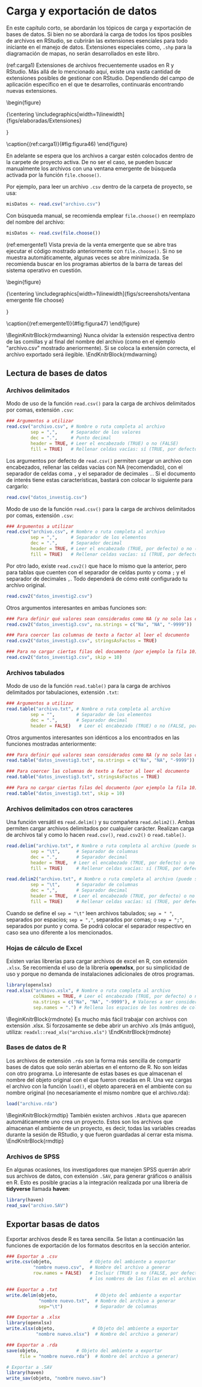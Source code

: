 # **Carga y exportación de datos**

En este capítulo corto, se abordarán los tópicos de carga y exportación de bases de datos. Si bien no se abordará la carga de todos los tipos posibles de archivos en RStudio, se cubrirán las extensiones esenciales para todo iniciante en el manejo de datos. Extensiones especiales como, `.shp` para la diagramación de mapas, no serán desarrollados en este libro.

(ref:carga1) Extensiones de archivos frecuentemente usados en R y RStudio. Más allá de lo mencionado aquí, existe una vasta cantidad de extensiones posibles de gestionar con RStudio. Dependiendo del campo de aplicación específico en el que te desarrolles, continuarás encontrando nuevas extensiones.

\begin{figure}

{\centering \includegraphics[width=1\linewidth]{figs/elaboradas/Extensiones} 

}

\caption{(ref:carga1)}(\#fig:figura46)
\end{figure}

En adelante se espera que los archivos a cargar estén colocados dentro de la carpete de proyecto activa. De no ser el caso, se pueden buscar manualmente los archivos con una ventana emergente de búsqueda activada por la función `file.choose()`.

Por ejemplo, para leer un archivo `.csv` dentro de la carpeta de proyecto, se usa:


```r
misDatos <- read.csv("archivo.csv")
```

Con búsqueda manual, se recomienda emplear `file.choose()` en reemplazo del nombre del archivo:


```r
misDatos <- read.csv(file.choose())
```

(ref:emergente1) Vista previa de la venta emergente que se abre tras ejecutar el código mostrado anteriormente con `file.choose()`. Si no se muestra automáticamente, algunas veces se abre minimizada. Se recomienda buscar en los programas abiertos de la barra de tareas del sistema operativo en cuestión.

\begin{figure}

{\centering \includegraphics[width=1\linewidth]{figs/screenshots/ventana emergente file choose} 

}

\caption{(ref:emergente1)}(\#fig:figura47)
\end{figure}

\BeginKnitrBlock{rmdwarning}
Nunca olvidar la extensión respectiva dentro de las comillas y al final del nombre del archivo (como en el ejemplo "archivo.csv" mostrado aneriormente). Si se coloca la extensión correcta, el archivo exportado será ilegible.
\EndKnitrBlock{rmdwarning}

## Lectura de bases de datos

### Archivos delimitados

Modo de uso de la función `read.csv()` para la carga de archivos delimitados por comas,  extensión `.csv`:


```r
### Argumentos a utilizar
read.csv("archivo.csv", # Nombre o ruta completa al archivo
         sep = ",",     # Separador de los valores
         dec = ".",     # Punto decimal
         header = TRUE, # Leer el encabezado (TRUE) o no (FALSE)
         fill = TRUE)   # Rellenar celdas vacías: sí (TRUE, por defecto) o no (FALSE)
```

Los argumentos por defecto de `read.csv()` permiten cargar un archivo con encabezados, rellenar las celdas vacías con NA (recomendado), con el separador de celdas coma `,` y el separador de decimales `.`. Si el documento de interés tiene estas características, bastará con colocar lo siguiente para cargarlo:


```r
read.csv("datos_investig.csv")
```

Modo de uso de la función `read.csv()` para la carga de archivos delimitados por comas,  extensión `.csv`:


```r
### Argumentos a utilizar
read.csv("archivo.csv", # Nombre o ruta completa al archivo
         sep = ",",     # Separador de los elementos
         dec = ".",     # Separador decimal
         header = TRUE, # Leer el encabezado (TRUE, por defecto) o no (FALSE)
         fill = TRUE)   # Rellenar celdas vacías: sí (TRUE, por defecto) o no (FALSE)
```

Por otro lado, existe `read.csv2()` que hace lo mismo que la anterior, pero para tablas que cuenten con el separador de celdas punto y coma `;` y el separador de decimales `,`. Todo dependerá de cómo esté configurado tu archivo original.


```r
read.csv2("datos_investig2.csv")
```

Otros argumentos interesantes en ambas funciones son:


```r
### Para definir qué valores sean considerados como NA (y no solo las celdas vacías)
read.csv2("datos_investig3.csv", na.strings = c("Na", "NA", "-9999"))

### Para coercer las columnas de texto a factor al leer el documento
read.csv2("datos_investig3.csv", stringsAsFactos = TRUE)

### Para no cargar ciertas filas del documento (por ejemplo la fila 10)
read.csv2("datos_investig3.csv", skip = 10)
```

### Archivos tabulados

Modo de uso de la función `read.table()` para la carga de archivos delimitados por tabulaciones,  extensión `.txt`:


```r
### Argumentos a utilizar
read.table("archivo.txt", # Nombre o ruta completa al archivo
         sep = "",        # Separador de los elementos
         dec = ".",       # Separador decimal
         header = FALSE)   # Leer el encabezado (TRUE) o no (FALSE, por defecto)
```

Otros argumentos interesantes son idénticos a los encontrados en las funciones mostradas anteriormente:


```r
### Para definir qué valores sean considerados como NA (y no solo las celdas vacías)
read.table("datos_investig3.txt", na.strings = c("Na", "NA", "-9999"))

### Para coercer las columnas de texto a factor al leer el documento
read.table("datos_investig3.txt", stringsAsFactos = TRUE)

### Para no cargar ciertas filas del documento (por ejemplo la fila 10)
read.table("datos_investig3.txt", skip = 10)
```

### Archivos delimitados con otros caracteres

Una función versátil es `read.delim()` y su compañera `read.delim2()`. Ambas permiten cargar archivos delimitados por cualquier carácter. Realizan carga de archivos tal y como lo hacen `read.csv()`, `read.csv2()` o `read.table()`.


```r
read.delim("archivo.txt", # Nombre o ruta completa al archivo (puede ser .csv también)
         sep = "\t",      # Separador de columnas
         dec = ".",       # Separador decimal
         header = TRUE,  # Leer el encabezado (TRUE, por defecto) o no (FALSE)
         fill = TRUE)     # Rellenar celdas vacías: sí (TRUE, por defecto) o no (FALSE)

read.delim2("archivo.txt", # Nombre o ruta completa al archivo (puede ser .csv también)
         sep = "\t",      # Separador de columnas
         dec = ",",       # Separador decimal
         header = TRUE,  # Leer el encabezado (TRUE, por defecto) o no (FALSE)
         fill = TRUE)     # Rellenar celdas vacías: sí (TRUE, por defecto) o no (FALSE)
```

Cuando se define el `sep = "\t"` leen archivos tabulados; `sep = " "`, separados por espacios; `sep = ","`, separados por comas; o `sep = ";"`, separados por punto y coma. Se podrá colocar el separador respectivo en caso sea uno diferente a los mencionados.

### Hojas de cálculo de Excel

Existen varias librerías para cargar archivos de excel en R, con extensión `.xlsx`. Se recomienda el uso de la librería **openxlsx**, por su simplicidad de uso y porque no demanda de instalaciones adicionales de otros programas.


```r
library(openxlsx)
read.xlsx("archivo.xslx", # Nombre o ruta completa al archivo
          colNames = TRUE, # Leer el encabezado (TRUE, por defecto) o no (FALSE)
          na.strings = c("Na", "NA", "-9999"), # Valores a ser considerados como NA
          sep.names = ".") # Rellena los espacios de los nombres de columnas con .
```

\BeginKnitrBlock{rmdnote}
Es mucho más fácil trabajar con archivos con extensión .xlsx. Si forzosamente se debe abrir un archivo .xls (más antiguo), utiliza: `readxl::read_xls("archivo.xls")`
\EndKnitrBlock{rmdnote}

### Bases de datos de R

Los archivos de extensión `.rda` son la forma más sencilla de compartir bases de datos que solo serán abiertas en el entorno de R. No son leídas con otro programa. Lo interesante de estas bases es que almacenan el nombre del objeto original con el que fueron creadas en R. Una vez cargas el archivo con la función `load()`, el objeto aparecerá en el ambiente con su nombre original (no necesariamente el mismo nombre que el archivo.rda):


```r
load("archivo.rda")
```

\BeginKnitrBlock{rmdtip}
También existen archivos `.RData` que aparecen automáticamente uno crea un proyecto. Estos son los archivos que almacenan el ambiente de un proyecto, es decir, todas las variables creadas durante la sesión de RStudio, y que fueron guardadas al cerrar esta misma.
\EndKnitrBlock{rmdtip}

### Archivos de SPSS

En algunas ocasiones, los investigadores que manejen SPSS querrán abrir sus archivos de datos, con extensión `.SAV`, para generar gráficos o análisis en R. Esto es posible gracias a la integración realizada por una librería de **tidyverse** llamada **haven**:


```r
library(haven)
read_sav("archivo.SAV")
```


## Exportar basas de datos

Exportar archivos desde R es tarea sencilla. Se listan a continuación las funciones de exportación de los formatos descritos en la sección anterior.


```r
### Exportar a .csv
write.csv(objeto,              # Objeto del ambiente a exportar
          "nombre nuevo.csv",  # Nombre del archivo a generar
          row.names = FALSE)   # Incluir (TRUE) o no (FALSE, por defecto) 
                               # los nombres de las filas en el archivo final

### Exportar a .txt
write.delim(objeto,              # Objeto del ambiente a exportar
            "nombre nuevo.txt",  # Nombre del archivo a generar
            sep="\t")            # Separador de columnas

### Exportar a .xlsx
library(openxlsx)
write.xlsx(objeto,              # Objeto del ambiente a exportar
           "nombre nuevo.xlsx")  # Nombre del archivo a generar)

### Exportar a .rda
save(objeto,              # Objeto del ambiente a exportar
     file = "nombre nuevo.rda")  # Nombre del archivo a generar)

# Exportar a .SAV
library(haven)
write_sav(objeto, "nombre nuevo.sav")
```

